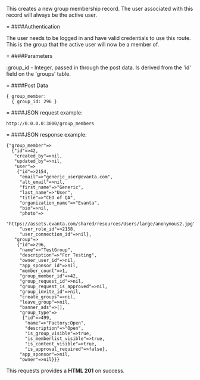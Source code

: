 <!-- --- title: POST /group_members -->

This creates a new group membership record. The user associated with this record will always be the active user.

=
####Authentication

The user needs to be logged in and have valid credentials to use this route. This is the group that the active user will now be a member of.

=
####Parameters

:group_id - Integer, passed in through the post data. Is derived from the 'id' field on the 'groups' table.

=
####Post Data
```
{ group_member: 
  { group_id: 296 } 
```

=
####JSON request example:
```
http://0.0.0.0:3000/group_members
```

=
####JSON response example:

```
{"group_member"=>
  {"id"=>42,
   "created_by"=>nil,
   "updated_by"=>nil,
   "user"=>
    {"id"=>2154,
     "email"=>"generic_user@evanta.com",
     "alt_email"=>nil,
     "first_name"=>"Generic",
     "last_name"=>"User",
     "title"=>"CEO of QA",
     "organization_name"=>"Evanta",
     "bio"=>nil,
     "photo"=>
      "https://assets.evanta.com/shared/resources/Users/large/anonymous2.jpg",
     "user_role_id"=>2158,
     "user_connection_id"=>nil},
   "group"=>
    {"id"=>296,
     "name"=>"TestGroup",
     "description"=>"For Testing",
     "owner_user_id"=>nil,
     "app_sponsor_id"=>nil,
     "member_count"=>1,
     "group_member_id"=>42,
     "group_request_id"=>nil,
     "group_request_is_approved"=>nil,
     "group_invite_id"=>nil,
     "create_groups"=>nil,
     "leave_group"=>nil,
     "banner_ads"=>[],
     "group_type"=>
      {"id"=>499,
       "name"=>"Factory:Open",
       "description"=>"Open",
       "is_group_visible"=>true,
       "is_memberlist_visible"=>true,
       "is_content_visible"=>true,
       "is_approval_required"=>false},
     "app_sponsor"=>nil,
     "owner"=>nil}}}
```

This requests provides a <strong>HTML 201</strong> on success.